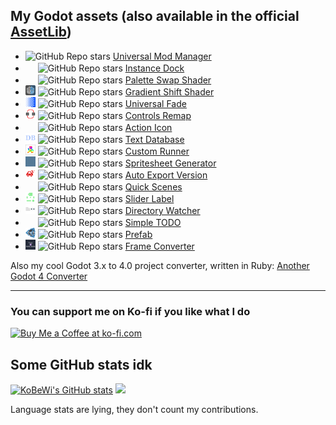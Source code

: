 ## My Godot assets (also available in the official [AssetLib](https://godotengine.org/asset-library/asset?user=KoBeWi))

- ![GitHub Repo stars](https://img.shields.io/github/stars/kobewi/Godot-Universal-Mod-Manager?label=%E2%AD%90&style=plastic) [Universal Mod Manager](https://github.com/KoBeWi/Godot-Universal-Mod-Manager)  
- <img src="https://github.com/KoBeWi/Godot-Instance-Dock/blob/master/Media/Icon.png" width="16" height="16"> ![GitHub Repo stars](https://img.shields.io/github/stars/kobewi/Godot-Instance-Dock?label=%E2%AD%90&style=plastic) [Instance Dock](https://github.com/KoBeWi/Godot-Instance-Dock)    
- <img src="https://github.com/KoBeWi/Godot-Palette-Swap-Shader/blob/master/Media/Icon.png" width="16" height="16"> ![GitHub Repo stars](https://img.shields.io/github/stars/kobewi/Godot-Palette-Swap-Shader?label=%E2%AD%90&style=plastic) [Palette Swap Shader](https://github.com/KoBeWi/Godot-Palette-Swap-Shader)
- <img src="https://github.com/KoBeWi/Godot-Gradient-Shift-Shader/blob/master/Media/Icon.png" width="16" height="16"> ![GitHub Repo stars](https://img.shields.io/github/stars/kobewi/Godot-Gradient-Shift-Shader?label=%E2%AD%90&style=plastic) [Gradient Shift Shader](https://github.com/KoBeWi/Godot-Gradient-Shift-Shader)
- <img src="https://github.com/KoBeWi/Godot-Universal-Fade/blob/master/Media/Icon.png" width="16" height="16"> ![GitHub Repo stars](https://img.shields.io/github/stars/kobewi/Godot-Universal-Fade?label=%E2%AD%90&style=plastic) [Universal Fade](https://github.com/KoBeWi/Godot-Universal-Fade)
- <img src="https://github.com/KoBeWi/Godot-Input-Remap/blob/master/Media/Icon.png" width="16" height="16"> ![GitHub Repo stars](https://img.shields.io/github/stars/kobewi/Godot-Input-Remap?label=%E2%AD%90&style=plastic) [Controls Remap](https://github.com/KoBeWi/Godot-Input-Remap)
- <img src="https://github.com/KoBeWi/Godot-Action-Icon/blob/master/Media/Icon.png" width="16" height="16"> ![GitHub Repo stars](https://img.shields.io/github/stars/kobewi/Godot-Action-Icon?label=%E2%AD%90&style=plastic) [Action Icon](https://github.com/KoBeWi/Godot-Action-Icon)
- <img src="https://github.com/KoBeWi/Godot-Text-Database/blob/master/Media/Icon.png" width="16" height="16"> ![GitHub Repo stars](https://img.shields.io/github/stars/kobewi/Godot-Text-Database?label=%E2%AD%90&style=plastic) [Text Database](https://github.com/KoBeWi/Godot-Text-Database)    
- <img src="https://github.com/KoBeWi/Godot-Custom-Runner/blob/master/Media/Icon.png" width="16" height="16"> ![GitHub Repo stars](https://img.shields.io/github/stars/kobewi/Godot-Custom-Runner?label=%E2%AD%90&style=plastic) [Custom Runner](https://github.com/KoBeWi/Godot-Custom-Runner)    
- <img src="https://github.com/KoBeWi/Godot-Spritesheet-Generator/blob/master/Media/Icon.png" width="16" height="16"> ![GitHub Repo stars](https://img.shields.io/github/stars/kobewi/Godot-Spritesheet-Generator?label=%E2%AD%90&style=plastic) [Spritesheet Generator](https://github.com/KoBeWi/Godot-Spritesheet-Generator)
- <img src="https://github.com/KoBeWi/Godot-Auto-Export-Version/blob/master/Media/Icon.png" width="16" height="16"> ![GitHub Repo stars](https://img.shields.io/github/stars/kobewi/Godot-Auto-Export-Version?label=%E2%AD%90&style=plastic) [Auto Export Version](https://github.com/KoBeWi/Godot-Auto-Export-Version)
- <img src="https://github.com/KoBeWi/Godot-Quick-Scenes/blob/master/Media/Icon.png" width="16" height="16"> ![GitHub Repo stars](https://img.shields.io/github/stars/kobewi/Godot-Quick-Scenes?label=%E2%AD%90&style=plastic) [Quick Scenes](https://github.com/KoBeWi/Godot-Quick-Scenes)        
- <img src="https://github.com/KoBeWi/Godot-Slider-Label/blob/master/Media/Icon.png" width="16" height="16"> ![GitHub Repo stars](https://img.shields.io/github/stars/kobewi/Godot-Slider-Label?label=%E2%AD%90&style=plastic) [Slider Label](https://github.com/KoBeWi/Godot-Slider-Label)        
- <img src="https://github.com/KoBeWi/Godot-Directory-Watcher/blob/master/Media/Icon.png" width="16" height="16"> ![GitHub Repo stars](https://img.shields.io/github/stars/kobewi/Godot-Directory-Watcher?label=%E2%AD%90&style=plastic) [Directory Watcher](https://github.com/KoBeWi/Godot-Directory-Watcher)
- <img src="https://github.com/KoBeWi/Godot-Simple-TODO/blob/master/Media/Icon.png" width="16" height="16"> ![GitHub Repo stars](https://img.shields.io/github/stars/kobewi/Godot-Simple-TODO?label=%E2%AD%90&style=plastic) [Simple TODO](https://github.com/KoBeWi/Godot-Simple-TODO)
- <img src="https://github.com/KoBeWi/Godot-Prefab/blob/master/Media/Icon.png" width="16" height="16"> ![GitHub Repo stars](https://img.shields.io/github/stars/kobewi/Godot-Prefab?label=%E2%AD%90&style=plastic) [Prefab](https://github.com/KoBeWi/Godot-Prefab)
- <img src="https://github.com/KoBeWi/Godot-Frame-Converter/blob/master/Media/Icon.png" width="16" height="16"> ![GitHub Repo stars](https://img.shields.io/github/stars/kobewi/Godot-Frame-Converter?label=%E2%AD%90&style=plastic) [Frame Converter](https://github.com/KoBeWi/Godot-Frame-Converter)

Also my cool Godot 3.x to 4.0 project converter, written in Ruby: [Another Godot 4 Converter](https://github.com/KoBeWi/Another-Godot-4-Converter)
___
### You can support me on Ko-fi if you like what I do
<a href='https://ko-fi.com/W7W7AD4W4' target='_blank'><img height='36' style='border:0px;height:36px;' src='https://cdn.ko-fi.com/cdn/kofi1.png?v=3' border='0' alt='Buy Me a Coffee at ko-fi.com' /></a>

## Some GitHub stats idk
[![KoBeWi's GitHub stats](https://github-readme-stats.vercel.app/api?username=KoBeWi&show_icons=true&theme=tokyonight&custom_title=My%20GitHub%20stats)](https://github.com/anuraghazra/github-readme-stats)
<img height="180em" src="https://github-readme-stats.vercel.app/api/top-langs/?username=KoBeWi&theme=tokyonight&layout=compact" />

Language stats are lying, they don't count my contributions.
